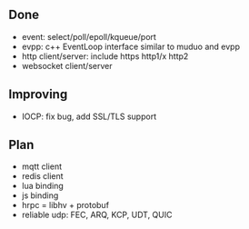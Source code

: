 ## Done

- event: select/poll/epoll/kqueue/port
- evpp: c++ EventLoop interface similar to muduo and evpp
- http client/server: include https http1/x http2
- websocket client/server

## Improving

- IOCP: fix bug, add SSL/TLS support

## Plan

- mqtt client
- redis client
- lua binding
- js binding
- hrpc = libhv + protobuf
- reliable udp: FEC, ARQ, KCP, UDT, QUIC
